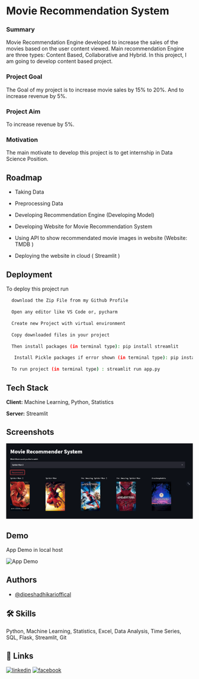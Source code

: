
# Movie Recommendation System

### Summary
Movie Recommendation Engine developed to increase the sales of the movies based on the
user content viewed. Main recommendation Engine are three types: Content Based, Collaborative and Hybrid.
In this project, I am going to develop content based project.

### Project Goal
The Goal of my project is to increase movie sales by 15% to 20%. And to increase revenue by 5%.

### Project Aim
To increase revenue by 5%.

### Motivation

The main motivate to develop this project is to get internship in Data Science Position.


## Roadmap

- Taking Data

- Preprocessing Data

- Developing Recommendation Engine (Developing Model)

- Developing Website for Movie Recommendation System

- Using API to show recommendated movie images in website (Website: TMDB )

- Deploying the website in cloud ( Streamlit )


## Deployment

To deploy this project run

```bash
  download the Zip File from my Github Profile
```
```bash
  Open any editor like VS Code or, pycharm
```
```bash
  Create new Project with virtual environment
```
```bash
  Copy downloaded files in your project
```
```bash
  Then install packages (in terminal type): pip install streamlit
```
```bash
   Install Pickle packages if error shown (in terminal type): pip install pickle
```
```bash
  To run project (in terminal type) : streamlit run app.py 
```
## Tech Stack

**Client:** Machine Learning, Python, Statistics

**Server:** Streamlit



## Screenshots

![App Screenshot](movie_recommendation.png)

## Demo

App Demo in local host

![App Demo](movie_recommendation1.gif)
## Authors

- [@dipeshadhikarioffical](https://www.github.com/dipeshadhikarioffical)


## 🛠 Skills
Python, Machine Learning, Statistics, Excel, Data Analysis, Time Series, SQL, Flask, Streamlit, Git


## 🔗 Links

[![linkedin](https://img.icons8.com/color/48/000000/linkedin-circled--v1.png)](https://www.linkedin.com/in/dipeshadhikarioffical/)
[![facebook](https://img.icons8.com/color/48/000000/facebook-new.png)](https://twitter.com/dipeshadhikarioffical)
